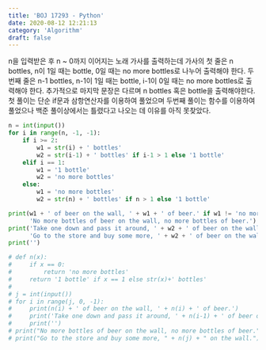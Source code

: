 ```yaml
---
title: 'BOJ 17293 - Python'
date: 2020-08-12 12:21:13
category: 'Algorithm'
draft: false
---
```

n을 입력받은 후 n ~ 0까지 이어지는 노래 가사를 출력하는데 가사의 첫 줄은 n bottles, n이 1일 때는 bottle, 0일 때는 no more bottles로 나누어 출력해야 한다. 두번째 줄은 n-1 bottles, n-1이 1일 때는 bottle, i-1이 0일 때는 no more bottles로 출력해야 한다. 추가적으로 마지막 문장은 다르며 n bottles 혹은 bottle을 출력해야한다. 첫 풀이는 단순 if문과 삼항연산자를 이용하여 풀었으며 두번째 풀이는 함수를 이용하여 풀었으나 백준 풀이상에서는 틀렸다고 나오는 데 이유를 아직 못찾았다.
```python
n = int(input())
for i in range(n, -1, -1):
    if i >= 2:
        w1 = str(i) + ' bottles'
        w2 = str(i-1) + ' bottles' if i-1 > 1 else '1 bottle'
    elif i == 1:
        w1 = '1 bottle'
        w2 = 'no more bottles'
    else:
        w1 = 'no more bottles'
        w2 = str(n) + ' bottles' if n > 1 else '1 bottle'

print(w1 + ' of beer on the wall, ' + w1 + ' of beer.' if w1 != 'no more bottles' else
      'No more bottles of beer on the wall, no more bottles of beer.')
print('Take one down and pass it around, ' + w2 + ' of beer on the wall.' if w1 != 'no more bottles' else
      'Go to the store and buy some more, ' + w2 + ' of beer on the wall.')
print('')

# def n(x):
#     if x == 0:
#         return 'no more bottles'
#     return '1 bottle' if x == 1 else str(x)+' bottles'
#
# j = int(input())
# for i in range(j, 0, -1):
#     print(n(i) + ' of beer on the wall, ' + n(i) + ' of beer.')
#     print('Take one down and pass it around, ' + n(i-1) + ' of beer on the wall.')
#     print('')
# print("No more bottles of beer on the wall, no more bottles of beer.")
# print("Go to the store and buy some more, " + n(j) + " on the wall.")

```